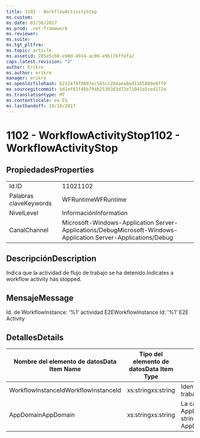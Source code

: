 ```yaml
---
title: 1102 - WorkflowActivityStop
ms.custom: 
ms.date: 03/30/2017
ms.prod: .net-framework
ms.reviewer: 
ms.suite: 
ms.tgt_pltfrm: 
ms.topic: article
ms.assetid: 285e5cb8-e90d-4914-ac06-e9b176ffefa2
caps.latest.revision: "2"
author: Erikre
ms.author: erikre
manager: erikre
ms.openlocfilehash: b212474f0807ec565cc20daea8ed1165809e0ff9
ms.sourcegitcommit: bd1ef61f4bb794b25383d3d72e71041a5ced172e
ms.translationtype: MT
ms.contentlocale: es-ES
ms.lasthandoff: 10/18/2017
---
```

# <a name="1102---workflowactivitystop"></a><span data-ttu-id="9fc4f-102">1102 - WorkflowActivityStop</span><span class="sxs-lookup"><span data-stu-id="9fc4f-102">1102 - WorkflowActivityStop</span></span>
## <a name="properties"></a><span data-ttu-id="9fc4f-103">Propiedades</span><span class="sxs-lookup"><span data-stu-id="9fc4f-103">Properties</span></span>  
  
|||  
|-|-|  
|<span data-ttu-id="9fc4f-104">Id.</span><span class="sxs-lookup"><span data-stu-id="9fc4f-104">ID</span></span>|<span data-ttu-id="9fc4f-105">1102</span><span class="sxs-lookup"><span data-stu-id="9fc4f-105">1102</span></span>|  
|<span data-ttu-id="9fc4f-106">Palabras clave</span><span class="sxs-lookup"><span data-stu-id="9fc4f-106">Keywords</span></span>|<span data-ttu-id="9fc4f-107">WFRuntime</span><span class="sxs-lookup"><span data-stu-id="9fc4f-107">WFRuntime</span></span>|  
|<span data-ttu-id="9fc4f-108">Nivel</span><span class="sxs-lookup"><span data-stu-id="9fc4f-108">Level</span></span>|<span data-ttu-id="9fc4f-109">Información</span><span class="sxs-lookup"><span data-stu-id="9fc4f-109">Information</span></span>|  
|<span data-ttu-id="9fc4f-110">Canal</span><span class="sxs-lookup"><span data-stu-id="9fc4f-110">Channel</span></span>|<span data-ttu-id="9fc4f-111">Microsoft-Windows-Application Server-Applications/Debug</span><span class="sxs-lookup"><span data-stu-id="9fc4f-111">Microsoft-Windows-Application Server-Applications/Debug</span></span>|  
  
## <a name="description"></a><span data-ttu-id="9fc4f-112">Descripción</span><span class="sxs-lookup"><span data-stu-id="9fc4f-112">Description</span></span>  
 <span data-ttu-id="9fc4f-113">Indica que la actividad de flujo de trabajo se ha detenido.</span><span class="sxs-lookup"><span data-stu-id="9fc4f-113">Indicates a workflow activity has stopped.</span></span>  
  
## <a name="message"></a><span data-ttu-id="9fc4f-114">Mensaje</span><span class="sxs-lookup"><span data-stu-id="9fc4f-114">Message</span></span>  
 <span data-ttu-id="9fc4f-115">Id. de WorkflowInstance: '%1' actividad E2E</span><span class="sxs-lookup"><span data-stu-id="9fc4f-115">WorkflowInstance Id: '%1' E2E Activity</span></span>  
  
## <a name="details"></a><span data-ttu-id="9fc4f-116">Detalles</span><span class="sxs-lookup"><span data-stu-id="9fc4f-116">Details</span></span>  
  
|<span data-ttu-id="9fc4f-117">Nombre del elemento de datos</span><span class="sxs-lookup"><span data-stu-id="9fc4f-117">Data Item Name</span></span>|<span data-ttu-id="9fc4f-118">Tipo del elemento de datos</span><span class="sxs-lookup"><span data-stu-id="9fc4f-118">Data Item Type</span></span>|<span data-ttu-id="9fc4f-119">Descripción</span><span class="sxs-lookup"><span data-stu-id="9fc4f-119">Description</span></span>|  
|--------------------|--------------------|-----------------|  
|<span data-ttu-id="9fc4f-120">WorkflowInstanceId</span><span class="sxs-lookup"><span data-stu-id="9fc4f-120">WorkflowInstanceId</span></span>|<span data-ttu-id="9fc4f-121">xs:string</span><span class="sxs-lookup"><span data-stu-id="9fc4f-121">xs:string</span></span>|<span data-ttu-id="9fc4f-122">Identificación de instancia del flujo de trabajo.</span><span class="sxs-lookup"><span data-stu-id="9fc4f-122">The workflow instance id.</span></span>|  
|<span data-ttu-id="9fc4f-123">AppDomain</span><span class="sxs-lookup"><span data-stu-id="9fc4f-123">AppDomain</span></span>|<span data-ttu-id="9fc4f-124">xs:string</span><span class="sxs-lookup"><span data-stu-id="9fc4f-124">xs:string</span></span>|<span data-ttu-id="9fc4f-125">La cadena devuelta por AppDomain.CurrentDomain.FriendlyName.</span><span class="sxs-lookup"><span data-stu-id="9fc4f-125">The string returned by AppDomain.CurrentDomain.FriendlyName.</span></span>|
